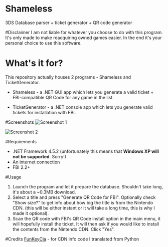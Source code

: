 # Shameless
3DS Database parser + ticket generator + QR code generator

#Disclaimer
I am not liable for whatever you choose to do with this program. It's only made to make reacquiring owned games easier. In the end it's your personal choice to use this software.

# What's it for?
This repository actually houses 2 programs - Shameless and TicketGenerator.

* Shameless - a .NET GUI app which lets you generate a valid ticket + FBI-compatible QR Code for any game in the list.

* TicketGenerator - a .NET console app which lets you generate valid tickets for installation with FBI.

#Screenshots
![Screenshot 1](http://i.imgur.com/dFyi6lv.png)

![Screenshot 2](http://i.imgur.com/jFabMKw.png)

#Requirements
* .NET Framework 4.5.2 (unfortunately this means that **Windows XP will not be supported**. Sorry!)
* An internet connection
* FBI 2.2+

#Usage
1. Launch the program and let it prepare the database. Shouldn't take long, it's about a ~0.3MB download.
2. Select a title and press "Generate QR Code for FBI". Optionally check "Show size?" to get info about how big the title is from the Nintendo CDN. (this will be either instant or it will take a long time, this is why I made it optional).
3. Scan the QR code with FBI's QR Code install option in the main menu, it will hopefully install the ticket. It will then ask if you would like to install the contents from the Nintendo CDN. Click "Yes".

#Credits
[FunKeyCia](https://github.com/llakssz/FunKeyCIA/blob/master/FunKeyCIA.py#L162-L204) - for CDN info code I translated from Python
